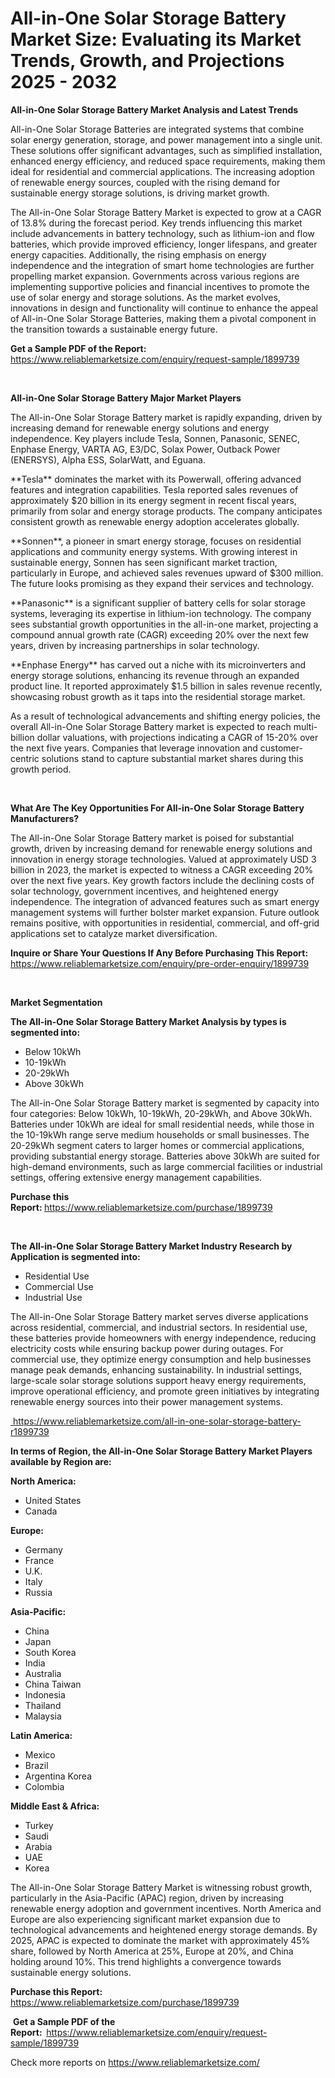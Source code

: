 <p><h1>All-in-One Solar Storage Battery Market Size: Evaluating its Market Trends, Growth, and Projections 2025 - 2032</h1></p><p><strong>All-in-One Solar Storage Battery Market Analysis and Latest Trends</strong></p>
<p><p>All-in-One Solar Storage Batteries are integrated systems that combine solar energy generation, storage, and power management into a single unit. These solutions offer significant advantages, such as simplified installation, enhanced energy efficiency, and reduced space requirements, making them ideal for residential and commercial applications. The increasing adoption of renewable energy sources, coupled with the rising demand for sustainable energy storage solutions, is driving market growth.</p><p>The All-in-One Solar Storage Battery Market is expected to grow at a CAGR of 13.8% during the forecast period. Key trends influencing this market include advancements in battery technology, such as lithium-ion and flow batteries, which provide improved efficiency, longer lifespans, and greater energy capacities. Additionally, the rising emphasis on energy independence and the integration of smart home technologies are further propelling market expansion. Governments across various regions are implementing supportive policies and financial incentives to promote the use of solar energy and storage solutions. As the market evolves, innovations in design and functionality will continue to enhance the appeal of All-in-One Solar Storage Batteries, making them a pivotal component in the transition towards a sustainable energy future.</p></p>
<p><strong>Get a Sample PDF of the Report:&nbsp;</strong> <a href="https://www.reliablemarketsize.com/enquiry/request-sample/1899739?utm_campaign=2747&utm_medium=2&utm_source=Github&utm_content=ia&utm_term=07042025&utm_id=all-in-one-solar-storage-battery">https://www.reliablemarketsize.com/enquiry/request-sample/1899739</a></p>
<p>&nbsp;</p>
<p><strong>All-in-One Solar Storage Battery Major Market Players</strong></p>
<p><p>The All-in-One Solar Storage Battery market is rapidly expanding, driven by increasing demand for renewable energy solutions and energy independence. Key players include Tesla, Sonnen, Panasonic, SENEC, Enphase Energy, VARTA AG, E3/DC, Solax Power, Outback Power (ENERSYS), Alpha ESS, SolarWatt, and Eguana.</p><p>**Tesla** dominates the market with its Powerwall, offering advanced features and integration capabilities. Tesla reported sales revenues of approximately $20 billion in its energy segment in recent fiscal years, primarily from solar and energy storage products. The company anticipates consistent growth as renewable energy adoption accelerates globally.</p><p>**Sonnen**, a pioneer in smart energy storage, focuses on residential applications and community energy systems. With growing interest in sustainable energy, Sonnen has seen significant market traction, particularly in Europe, and achieved sales revenues upward of $300 million. The future looks promising as they expand their services and technology.</p><p>**Panasonic** is a significant supplier of battery cells for solar storage systems, leveraging its expertise in lithium-ion technology. The company sees substantial growth opportunities in the all-in-one market, projecting a compound annual growth rate (CAGR) exceeding 20% over the next few years, driven by increasing partnerships in solar technology.</p><p>**Enphase Energy** has carved out a niche with its microinverters and energy storage solutions, enhancing its revenue through an expanded product line. It reported approximately $1.5 billion in sales revenue recently, showcasing robust growth as it taps into the residential storage market.</p><p>As a result of technological advancements and shifting energy policies, the overall All-in-One Solar Storage Battery market is expected to reach multi-billion dollar valuations, with projections indicating a CAGR of 15-20% over the next five years. Companies that leverage innovation and customer-centric solutions stand to capture substantial market shares during this growth period.</p></p>
<p>&nbsp;</p>
<p><strong>What Are The Key Opportunities For All-in-One Solar Storage Battery Manufacturers?</strong></p>
<p><p>The All-in-One Solar Storage Battery market is poised for substantial growth, driven by increasing demand for renewable energy solutions and innovation in energy storage technologies. Valued at approximately USD 3 billion in 2023, the market is expected to witness a CAGR exceeding 20% over the next five years. Key growth factors include the declining costs of solar technology, government incentives, and heightened energy independence. The integration of advanced features such as smart energy management systems will further bolster market expansion. Future outlook remains positive, with opportunities in residential, commercial, and off-grid applications set to catalyze market diversification.</p></p>
<p><strong>Inquire or Share Your Questions If Any Before Purchasing This Report:</strong> <a href="https://www.reliablemarketsize.com/enquiry/pre-order-enquiry/1899739?utm_campaign=2747&utm_medium=2&utm_source=Github&utm_content=ia&utm_term=07042025&utm_id=all-in-one-solar-storage-battery">https://www.reliablemarketsize.com/enquiry/pre-order-enquiry/1899739</a></p>
<p>&nbsp;</p>
<p><strong>Market Segmentation</strong></p>
<p><strong>The All-in-One Solar Storage Battery Market Analysis by types is segmented into:</strong></p>
<p><ul><li>Below 10kWh</li><li>10-19kWh</li><li>20-29kWh</li><li>Above 30kWh</li></ul></p>
<p><p>The All-in-One Solar Storage Battery market is segmented by capacity into four categories: Below 10kWh, 10-19kWh, 20-29kWh, and Above 30kWh. Batteries under 10kWh are ideal for small residential needs, while those in the 10-19kWh range serve medium households or small businesses. The 20-29kWh segment caters to larger homes or commercial applications, providing substantial energy storage. Batteries above 30kWh are suited for high-demand environments, such as large commercial facilities or industrial settings, offering extensive energy management capabilities.</p></p>
<p><strong>Purchase this Report:&nbsp;</strong><a href="https://www.reliablemarketsize.com/purchase/1899739?utm_campaign=2747&utm_medium=2&utm_source=Github&utm_content=ia&utm_term=07042025&utm_id=all-in-one-solar-storage-battery">https://www.reliablemarketsize.com/purchase/1899739</a></p>
<p>&nbsp;</p>
<p><strong>The All-in-One Solar Storage Battery Market Industry Research by Application is segmented into:</strong></p>
<p><ul><li>Residential Use</li><li>Commercial Use</li><li>Industrial Use</li></ul></p>
<p><p>The All-in-One Solar Storage Battery market serves diverse applications across residential, commercial, and industrial sectors. In residential use, these batteries provide homeowners with energy independence, reducing electricity costs while ensuring backup power during outages. For commercial use, they optimize energy consumption and help businesses manage peak demands, enhancing sustainability. In industrial settings, large-scale solar storage solutions support heavy energy requirements, improve operational efficiency, and promote green initiatives by integrating renewable energy sources into their power management systems.</p></p>
<p><a href="https://www.reliablemarketsize.com/all-in-one-solar-storage-battery-r1899739?utm_campaign=2747&utm_medium=2&utm_source=Github&utm_content=ia&utm_term=07042025&utm_id=all-in-one-solar-storage-battery">&nbsp;https://www.reliablemarketsize.com/all-in-one-solar-storage-battery-r1899739</a></p>
<p><strong>In terms of Region, the All-in-One Solar Storage Battery Market Players available by Region are:</strong></p>
<p>
    <p> <strong> North America: </strong>
        <ul>
            <li>United States</li>
            <li>Canada</li>
        </ul>
        </p> 
    <p> <strong> Europe: </strong>
        <ul>
            <li>Germany</li>
            <li>France</li>
            <li>U.K.</li>
            <li>Italy</li>
            <li>Russia</li>
        </ul>
        </p> 
    <p> <strong> Asia-Pacific: </strong>
        <ul>
            <li>China</li>
            <li>Japan</li>
            <li>South Korea</li>
            <li>India</li>
            <li>Australia</li>
            <li>China Taiwan</li>
            <li>Indonesia</li>
            <li>Thailand</li>
            <li>Malaysia</li>
        </ul>
        </p> 
    <p> <strong> Latin America: </strong>
        <ul>
            <li>Mexico</li>
            <li>Brazil</li>
            <li>Argentina Korea</li>
            <li>Colombia</li>
        </ul>
        </p> 
    <p> <strong> Middle East & Africa: </strong>
        <ul>
            <li>Turkey</li>
            <li>Saudi</li>
            <li>Arabia</li>
            <li>UAE</li>
            <li>Korea</li>
        </ul>
    </p>
    </p>
<p><p>The All-in-One Solar Storage Battery Market is witnessing robust growth, particularly in the Asia-Pacific (APAC) region, driven by increasing renewable energy adoption and government incentives. North America and Europe are also experiencing significant market expansion due to technological advancements and heightened energy storage demands. By 2025, APAC is expected to dominate the market with approximately 45% share, followed by North America at 25%, Europe at 20%, and China holding around 10%. This trend highlights a convergence towards sustainable energy solutions.</p></p>
<p><strong>Purchase this Report: </strong><a href="https://www.reliablemarketsize.com/purchase/1899739?utm_campaign=2747&utm_medium=2&utm_source=Github&utm_content=ia&utm_term=07042025&utm_id=all-in-one-solar-storage-battery">https://www.reliablemarketsize.com/purchase/1899739</a></p>
<p>&nbsp;<strong>Get a Sample PDF of the Report:&nbsp;&nbsp;</strong><a href="https://www.reliablemarketsize.com/enquiry/request-sample/1899739?utm_campaign=2747&utm_medium=2&utm_source=Github&utm_content=ia&utm_term=07042025&utm_id=all-in-one-solar-storage-battery">https://www.reliablemarketsize.com/enquiry/request-sample/1899739</a></p>
<p><strong></strong></p>
<p>Check more reports on <a href="https://www.reliablemarketsize.com/?utm_campaign=2747&utm_medium=2&utm_source=Github&utm_content=ia&utm_term=07042025&utm_id=all-in-one-solar-storage-battery">https://www.reliablemarketsize.com/</a></p>
